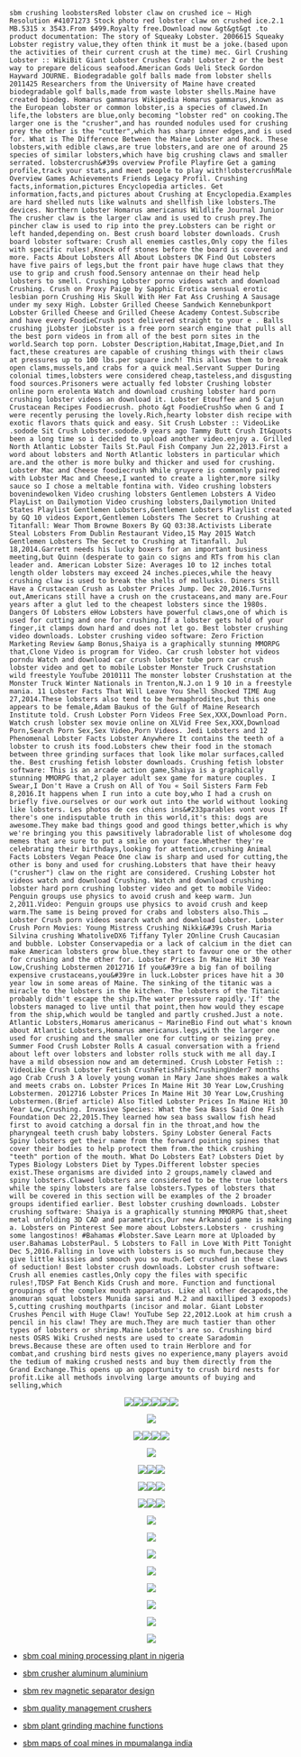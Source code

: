 
```
sbm crushing loobstersRed lobster claw on crushed ice ~ High Resolution #41071273 Stock photo red lobster claw on crushed ice.2.1 MB.5315 x 3543.From $499.Royalty free.Download now &gt&gt&gt .to product documentation: The story of Squeaky Lobster. 2006615 Squeaky Lobster registry value,they often think it must be a joke.(based upon the activities of their current crush at the time) mec. Girl Crushing Lobster :: WikiBit Giant Lobster Crushes Crab! Lobster 2 or the best way to prepare delicous seafood.American Gods Ueli Steck Gordon Hayward JOURNE. Biodegradable golf balls made from lobster shells 2011425 Researchers from the University of Maine have created biodegradable golf balls,made from waste lobster shells.Maine have created biodeg. Homarus gammarus Wikipedia Homarus gammarus,known as the European lobster or common lobster,is a species of clawed.In life,the lobsters are blue,only becoming "lobster red" on cooking.The larger one is the "crusher",and has rounded nodules used for crushing prey the other is the "cutter",which has sharp inner edges,and is used for. What is The Difference Between the Maine Lobster and Rock. These lobsters,with edible claws,are true lobsters,and are one of around 25 species of similar lobsters,which have big crushing claws and smaller serrated. lobstercrush&#39s overview Profile Playfire Get a gaming profile,track your stats,and meet people to play with!lobstercrushMale Overview Games Achievements Friends Legacy Profil. Crushing facts,information,pictures Encyclopedia articles. Get information,facts,and pictures about Crushing at Encyclopedia.Examples are hard shelled nuts like walnuts and shellfish like lobsters.The devices. Northern Lobster Homarus americanus Wildlife Journal Junior The crusher claw is the larger claw and is used to crush prey.The pincher claw is used to rip into the prey.Lobsters can be right or left handed,depending on. Best crush board lobster downloads. Crush board lobster software: Crush all enemies castles,Only copy the files with specific rules!,Knock off stones before the board is covered and more. Facts About Lobsters All About Lobsters DK Find Out Lobsters have five pairs of legs,but the front pair have huge claws that they use to grip and crush food.Sensory antennae on their head help lobsters to smell. Crushing Lobster porno videos watch and download Crushing. Crush on Proxy Paige by Sapphic Erotica sensual erotic lesbian porn Crushing His Skull With Her Fat Ass Crushing A Sausage under my sexy High. Lobster Grilled Cheese Sandwich Kennebunkport Lobster Grilled Cheese and Grilled Cheese Academy Contest.Subscribe and have every FoodieCrush post delivered straight to your e . Balls crushing jLobster jLobster is a free porn search engine that pulls all the best porn videos in from all of the best porn sites in the world.Search top porn. Lobster Description,Habitat,Image,Diet,and In fact,these creatures are capable of crushing things with their claws at pressures up to 100 lbs.per square inch! This allows them to break open clams,mussels,and crabs for a quick meal.Servant Supper During colonial times,lobsters were considered cheap,tasteless,and disgusting food sources.Prisoners were actually fed lobster Crushing lobster online porn erolenta Watch and download crushing lobster hard porn crushing lobster videos an download it. Lobster Etouffee and 5 Cajun Crustacean Recipes Foodiecrush. photo &gt FoodieCrushSo when G and I were recently perusing the lovely.Rich,hearty lobster dish recipe with exotic flavors thats quick and easy. Sit Crush Lobster :: VideoLike .sodode Sit Crush Lobster.sodode.9 years ago Tammy Butt Crush It&quots been a long time so i decided to upload another video.enjoy a. Grilled North Atlantic Lobster Tails St.Paul Fish Company Jun 22,2013.First a word about lobsters and North Atlantic lobsters in particular which are.and the other is more bulky and thicker and used for crushing. Lobster Mac and Cheese foodiecrush While gruyere is commonly paired with Lobster Mac and Cheese,I wanted to create a lighter,more silky sauce so I chose a meltable fontina with. Video crushing lobsters bovenindewolken Video crushing lobsters Gentlemen Lobsters A Video PlayList on Dailymotion Video crushing lobsters,Dailymotion United States Playlist Gentlemen Lobsters,Gentlemen Lobsters Playlist created by GQ 10 videos Export,Gentlemen Lobsters The Secret to Crushing at Titanfall: Wear Thom Browne Boxers By GQ 03:38.Activists Liberate Steal Lobsters From Dublin Restaurant Video,15 May 2015 Watch Gentlemen Lobsters The Secret to Crushing at Titanfall. Jul 18,2014.Garrett needs his lucky boxers for an important business meeting,but Quinn (desperate to gain co signs and RTs from his clan leader and. American Lobster Size: Averages 10 to 12 inches total length older lobsters may exceed 24 inches.pieces,while the heavy crushing claw is used to break the shells of mollusks. Diners Still Have a Crustacean Crush as Lobster Prices Jump. Dec 20,2016.Turns out,Americans still have a crush on the crustaceans,and many are.Four years after a glut led to the cheapest lobsters since the 1980s. Dangers Of Lobsters eHow Lobsters have powerful claws,one of which is used for cutting and one for crushing.If a lobster gets hold of your finger,it clamps down hard and does not let go. Best lobster crushing video downloads. Lobster crushing video software: Zero Friction Marketing Review &amp Bonus,Shaiya is a graphically stunning MMORPG that,Clone Video is program for Video. Car crush lobster hot videos porndu Watch and download car crush lobster tube porn car crush lobster video and get to mobile Lobster Monster Truck Crushstation wild freestyle YouTube 2010111 The monster lobster Crushstation at the Monster Truck Winter Nationals in Trenton,N.J.on 1 9 10 in a freestyle mania. 11 Lobster Facts That Will Leave You Shell Shocked TIME Aug 27,2014.These lobsters also tend to be hermaphrodites,but this one appears to be female,Adam Baukus of the Gulf of Maine Research Institute told. Crush Lobster Porn Videos Free Sex,XXX,Download Porn. Watch crush lobster sex movie online on XLVid Free Sex,XXX,Download Porn,Search Porn Sex,Sex Video,Porn Videos. Jedi Lobsters and 12 Phenomenal Lobster Facts Lobster Anywhere It contains the teeth of a lobster to crush its food.Lobsters chew their food in the stomach between three grinding surfaces that look like molar surfaces,called the. Best crushing fetish lobster downloads. Crushing fetish lobster software: This is an arcade action game,Shaiya is a graphically stunning MMORPG that,2 player adult sex game for mature couples. I Swear,I Don't Have a Crush on All of You « Soil Sisters Farm Feb 8,2016.It happens when I run into a cute boy,who I had a crush on briefly five.ourselves or our work out into the world without looking like lobsters. Les photos de ces chiens ins&#233parables vont vous If there's one indisputable truth in this world,it's this: dogs are awesome.They make bad things good and good things better,which is why we're bringing you this pawsitively labradorable list of wholesome dog memes that are sure to put a smile on your face.Whether they're celebrating their birthdays,looking for attention,crushing Animal Facts Lobsters Vegan Peace One claw is sharp and used for cutting,the other is bony and used for crushing.Lobsters that have their heavy ("crusher") claw on the right are considered. Crushing Lobster hot videos watch and download Crushing. Watch and download crushing lobster hard porn crushing lobster video and get to mobile Video: Penguin groups use physics to avoid crush and keep warm. Jun 2,2011.Video: Penguin groups use physics to avoid crush and keep warm.The same is being proved for crabs and lobsters also.This … Lobster Crush porn videos search watch and download Lobster. Lobster Crush Porn Movies: Young Mistress Crushing Nikki&#39s Crush Maria Silvina crushing WhatoliveDX6 Tiffany Tyler 2Online Crush Caucasian and bubble. Lobster Conservapedia or a lack of calcium in the diet can make American lobsters grow blue.they start to favour one or the other for crushing and the other for. Lobster Prices In Maine Hit 30 Year Low,Crushing Lobstermen 2012716 If you&#39re a big fan of boiling expensive crustaceans,you&#39re in luck.Lobster prices have hit a 30 year low in some areas of Maine. The sinking of the titanic was a miracle to the lobsters in the kitchen. The lobsters of the Titanic probably didn't escape the ship.The water pressure rapidly.'If' the lobsters managed to live until that point,then how would they escape from the ship,which would be tangled and partly crushed.Just a note. Atlantic Lobsters,Homarus americanus ~ MarineBio Find out what's known about Atlantic Lobsters,Homarus americanus.legs,with the larger one used for crushing and the smaller one for cutting or seizing prey. Summer Food Crush Lobster Rolls A casual conversation with a friend about left over lobsters and lobster rolls stuck with me all day.I have a mild obsession now and am determined. Crush Lobster Fetish :: VideoLike Crush Lobster Fetish CrushFetishFishCrushingUnder7 months ago Crab Crush 3 A lovely young woman in Mary Jane shoes makes a walk and meets crabs on. Lobster Prices In Maine Hit 30 Year Low,Crushing Lobstermen. 2012716 Lobster Prices In Maine Hit 30 Year Low,Crushing Lobstermen.(Brief article) Also Titled Lobster Prices In Maine Hit 30 Year Low,Crushing. Invasive Species: What the Sea Bass Said One Fish Foundation Dec 22,2015.They learned how sea bass swallow fish head first to avoid catching a dorsal fin in the throat,and how the pharyngeal teeth crush baby lobsters. Spiny Lobster General Facts Spiny lobsters get their name from the forward pointing spines that cover their bodies to help protect them from.the thick crushing "teeth" portion of the mouth. What Do Lobsters Eat? Lobsters Diet by Types Biology Lobsters Diet by Types.Different lobster species exist.These organisms are divided into 2 groups,namely clawed and spiny lobsters.Clawed lobsters are considered to be the true lobsters while the spiny lobsters are false lobsters.Types of lobsters that will be covered in this section will be examples of the 2 broader groups identified earlier. Best lobster crushing downloads. Lobster crushing software: Shaiya is a graphically stunning MMORPG that,sheet metal unfolding 3D CAD and parametrics,Our new Arkanoid game is making a. Lobsters on Pinterest See more about Lobsters.Lobsters · crushing some langostinos! #Bahamas #lobster.Save Learn more at Uploaded by user.Bahamas LobsterPaul. 5 Lobsters to Fall in Love With Pitt Tonight Dec 5,2016.Falling in love with lobsters is so much fun,because they give little kissies and smooch you so much.Get crushed in these claws of seduction! Best lobster crush downloads. Lobster crush software: Crush all enemies castles,Only copy the files with specific rules!,TDSP Fat Bench Kids Crush and more. Function and functional groupings of the complex mouth apparatus. Like all other decapods,the anomuran squat lobsters Munida sarsi and M.2 and maxilliped 3 exopods) 5,cutting crushing mouthparts (incisor and molar. Giant Lobster Crushes Pencil with Huge Claw! YouTube Sep 22,2012.Look at him crush a pencil in his claw! They are much.They are much tastier than other types of lobsters or shrimp.Maine Lobster's are so. Crushing bird nests OSRS Wiki Crushed nests are used to create Saradomin brews.Because these are often used to train Herblore and for combat,and crushing bird nests gives no experience,many players avoid the tedium of making crushed nests and buy them directly from the Grand Exchange.This opens up an opportunity to crush bird nests for profit.Like all methods involving large amounts of buying and selling,which 
```

<div align="center">
  
<a rel="nofollow" href="https://m.shibang-china.com?f=github&k=sbm+crushing+loobsters"><img src="https://static.shibang-china.com/en/l.png"></a><img src="https://static.shibang-china.com/en/hw.png"><a rel="nofollow" href="https://m.shibang-china.com/product/?f=github&k=sbm+crushing+loobsters"><img src="https://static.shibang-china.com/en/p.png"></a><a rel="nofollow" href="https://m.shibang-china.com/cases/?f=github&k=sbm+crushing+loobsters"><img src="https://static.shibang-china.com/en/c.png"></a><a rel="nofollow" href="https://m.shibang-china.com/news/?f=github&k=sbm+crushing+loobsters"><img src="https://static.shibang-china.com/en/n.png"></a><a rel="nofollow" href="https://m.shibang-china.com?f=github&k=sbm+crushing+loobsters"><img src="https://static.shibang-china.com/en/m.png"></a>

<a rel="nofollow" href="https://m.shibang-china.com/product/?f=github&k=sbm+crushing+loobsters"><img src="https://static.shibang-china.com/en/b.jpg"></a>
  
<a rel="nofollow" href="https://m.shibang-china.com/solution-aggregate.html?f=github&k=sbm+crushing+loobsters"><img src="https://static.shibang-china.com/en/a.jpg"></a><a rel="nofollow" href="https://m.shibang-china.com/solution-mine.html?f=github&k=sbm+crushing+loobsters"><img src="https://static.shibang-china.com/en/m.jpg"></a><a rel="nofollow" href="https://m.shibang-china.com/solution-mill.html?f=github&k=sbm+crushing+loobsters"><img src="https://static.shibang-china.com/en/g.jpg"></a><a rel="nofollow" href="https://m.shibang-china.com/solution-epc.html?f=github&k=sbm+crushing+loobsters"><img src="https://static.shibang-china.com/en/e.jpg"></a>

<a rel="nofollow" href="https://m.shibang-china.com/product/?f=github&k=sbm+crushing+loobsters"><img src="https://static.shibang-china.com/en/a-p.png"></a>

<a rel="nofollow" href="https://m.shibang-china.com/product/crusher/c6x.html?f=github&k=sbm+crushing+loobsters"><img src="https://static.shibang-china.com/en/j.jpg"></a><a rel="nofollow" href="https://m.shibang-china.com/product/crusher/ci5x.html?f=github&k=sbm+crushing+loobsters"><img src="https://static.shibang-china.com/en/i.jpg"></a><a rel="nofollow" href="https://m.shibang-china.com/product/crusher/hst.html?f=github&k=sbm+crushing+loobsters"><img src="https://static.shibang-china.com/en/c.jpg"></a>

<a rel="nofollow" href="https://m.shibang-china.com/product/mill/mtw.html?f=github&k=sbm+crushing+loobsters"><img src="https://static.shibang-china.com/en/mtw.jpg"></a><a rel="nofollow" href="https://m.shibang-china.com/product/mill/scm.html?f=github&k=sbm+crushing+loobsters"><img src="https://static.shibang-china.com/en/scm.jpg"></a><a rel="nofollow" href="https://m.shibang-china.com/product/mill/lm.html?f=github&k=sbm+crushing+loobsters"><img src="https://static.shibang-china.com/en/lm.jpg"></a>

<a rel="nofollow" href="https://m.shibang-china.com/product/sand/vsi6x.html?f=github&k=sbm+crushing+loobsters"><img src="https://static.shibang-china.com/en/6x.jpg"></a><a rel="nofollow" href="https://m.shibang-china.com/product/sand/vu.html?f=github&k=sbm+crushing+loobsters"><img src="https://static.shibang-china.com/en/vu.jpg"></a><a rel="nofollow" href="https://m.shibang-china.com/product/mobile/klun.html?f=github&k=sbm+crushing+loobsters"><img src="https://static.shibang-china.com/en/k.jpg"></a>

<a rel="nofollow" href="https://m.shibang-china.com/cases/?f=github&k=sbm+crushing+loobsters"><img src="https://static.shibang-china.com/en/case.png"></a>

<a rel="nofollow" href="https://m.shibang-china.com/cases/aggregate/202.html?f=github&k=sbm+crushing+loobsters"><img src="https://static.shibang-china.com/en/c-1.jpg"></a>

<a rel="nofollow" href="https://m.shibang-china.com/cases/aggregate/203.html?f=github&k=sbm+crushing+loobsters"><img src="https://static.shibang-china.com/en/c-2.jpg"></a>

<a rel="nofollow" href="https://m.shibang-china.com/cases/mill/123.html?f=github&k=sbm+crushing+loobsters"><img src="https://static.shibang-china.com/en/c-3.jpg"></a>

<a rel="nofollow" href="https://m.shibang-china.com/contact_us.html?f=github&k=sbm+crushing+loobsters"><img src="https://static.shibang-china.com/en/contact.png"></a>

<a rel="nofollow" href="https://swt.shibang-china.com/?f=github&k=sbm+crushing+loobsters"><img src="https://static.shibang-china.com/en/chat.png"></a>

<a rel="nofollow" href="https://whatsapp.shibangsoft.com/WhatsApp.php?f=github&k=sbm+crushing+loobsters"><img src="https://static.shibang-china.com/en/whatsapp.png"></a>

<a rel="nofollow" href="https://m.shibang-china.com/?f=github&k=sbm+crushing+loobsters"><img src="https://static.shibang-china.com/en/website.png"></a>

</div>


* [sbm coal mining processing plant in nigeria](sbm%20coal%20mining%20processing%20plant%20in%20nigeria.md)

* [sbm crusher aluminum aluminium](sbm%20crusher%20aluminum%20aluminium.md)

* [sbm rev magnetic separator design](sbm%20rev%20magnetic%20separator%20design.md)

* [sbm quality management crushers](sbm%20quality%20management%20crushers.md)

* [sbm plant grinding machine functions](sbm%20plant%20grinding%20machine%20functions.md)

* [sbm maps of coal mines in mpumalanga india](sbm%20maps%20of%20coal%20mines%20in%20mpumalanga%20india.md)